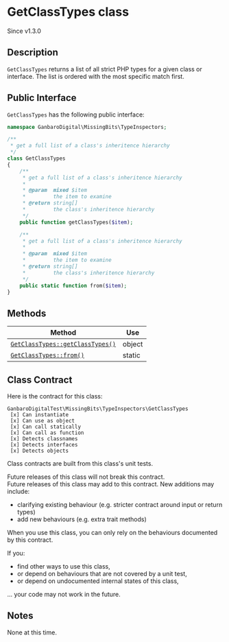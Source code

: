 # GetClassTypes class

<div class="callout info">
Since v1.3.0
</div>

## Description

`GetClassTypes` returns a list of all strict PHP types for a given class or interface. The list is ordered with the most specific match first.

## Public Interface

`GetClassTypes` has the following public interface:

```php
namespace GanbaroDigital\MissingBits\TypeInspectors;

/**
 * get a full list of a class's inheritence hierarchy
 */
class GetClassTypes
{
    /**
     * get a full list of a class's inheritence hierarchy
     *
     * @param  mixed $item
     *         the item to examine
     * @return string[]
     *         the class's inheritence hierarchy
     */
    public function getClassTypes($item);

    /**
     * get a full list of a class's inheritence hierarchy
     *
     * @param  mixed $item
     *         the item to examine
     * @return string[]
     *         the class's inheritence hierarchy
     */
    public static function from($item);
}
```

## Methods

Method | Use
-------|----
[`GetClassTypes::getClassTypes()`](GetClassTypes.getClassTypes.html) | object
[`GetClassTypes::from()`](GetClassTypes.from.html) | static

## Class Contract

Here is the contract for this class:

    GanbaroDigitalTest\MissingBits\TypeInspectors\GetClassTypes
     [x] Can instantiate
     [x] Can use as object
     [x] Can call statically
     [x] Can call as function
     [x] Detects classnames
     [x] Detects interfaces
     [x] Detects objects

Class contracts are built from this class's unit tests.

<div class="callout success">
Future releases of this class will not break this contract.
</div>

<div class="callout info" markdown="1">
Future releases of this class may add to this contract. New additions may include:

* clarifying existing behaviour (e.g. stricter contract around input or return types)
* add new behaviours (e.g. extra trait methods)
</div>

<div class="callout warning" markdown="1">
When you use this class, you can only rely on the behaviours documented by this contract.

If you:

* find other ways to use this class,
* or depend on behaviours that are not covered by a unit test,
* or depend on undocumented internal states of this class,

... your code may not work in the future.
</div>

## Notes

None at this time.
